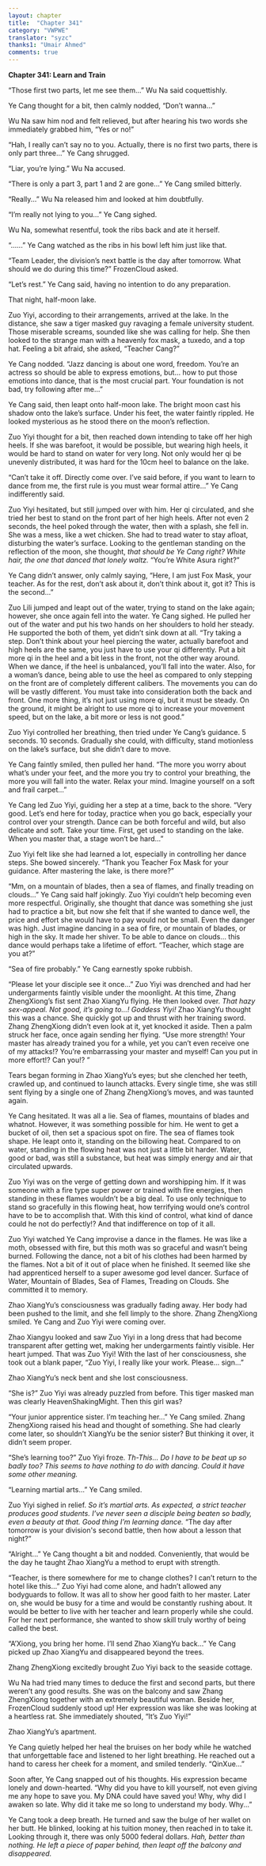 ```yaml
---
layout: chapter
title:  "Chapter 341"
category: "VWPWE"
translator: "syzc"
thanks1: "Umair Ahmed"
comments: true
---
```


**Chapter 341: Learn and Train**

“Those first two parts, let me see them...” Wu Na said coquettishly.

Ye Cang thought for a bit, then calmly nodded, “Don’t wanna...”

Wu Na saw him nod and felt relieved, but after hearing his two words she immediately grabbed him, “Yes or no!”

“Hah, I really can’t say no to you. Actually, there is no first two parts, there is only part three...” Ye Cang shrugged.

“Liar, you’re lying.” Wu Na accused.

“There is only a part 3, part 1 and 2 are gone...” Ye Cang smiled bitterly.

“Really...” Wu Na released him and looked at him doubtfully.

“I’m really not lying to you...” Ye Cang sighed.

Wu Na, somewhat resentful, took the ribs back and ate it herself.

“......” Ye Cang watched as the ribs in his bowl left him just like that.

“Team Leader, the division’s next battle is the day after tomorrow. What should we do during this time?” FrozenCloud asked.

“Let’s rest.” Ye Cang said, having no intention to do any preparation.

That night, half-moon lake.

Zuo Yiyi, according to their arrangements, arrived at the lake. In the distance, she saw a tiger masked guy ravaging a female university student. Those miserable screams, sounded like she was calling for help. She then looked to the strange man with a heavenly fox mask, a tuxedo, and a top hat. Feeling a bit afraid, she asked, “Teacher Cang?”

Ye Cang nodded. “Jazz dancing is about one word, freedom. You’re an actress so should be able to express emotions, but… how to put those emotions into dance, that is the most crucial part. Your foundation is not bad, try following after me...”

Ye Cang said, then leapt onto half-moon lake. The bright moon cast his shadow onto the lake’s surface. Under his feet, the water faintly rippled. He looked mysterious as he stood there on the moon’s reflection.

Zuo Yiyi thought for a bit, then reached down intending to take off her high heels. If she was barefoot, it would be possible, but wearing high heels, it would be hard to stand on water for very long. Not only would her qi be unevenly distributed, it was hard for the 10cm heel to balance on the lake. 

“Can’t take it off. Directly come over. I’ve said before, if you want to learn to dance from me, the first rule is you must wear formal attire...” Ye Cang indifferently said.

Zuo Yiyi hesitated, but still jumped over with him. Her qi circulated, and she tried her best to stand on the front part of her high heels. After not even 2 seconds, the heel poked through the water, then with a splash, she fell in. She was a mess, like a wet chicken. She had to tread water to stay afloat, disturbing the water’s surface. Looking to the gentleman standing on the reflection of the moon, she thought, *that should be Ye Cang right? White hair, the one that danced that lonely waltz.* “You’re White Asura right?”

Ye Cang didn’t answer, only calmly saying, “Here, I am just Fox Mask, your teacher. As for the rest, don’t ask about it, don’t think about it, got it? This is the second...”

Zuo Lili jumped and leapt out of the water, trying to stand on the lake again; however, she once again fell into the water. Ye Cang sighed. He pulled her out of the water and put his two hands on her shoulders to hold her steady. He supported the both of them, yet didn’t sink down at all. “Try taking a step. Don’t think about your heel piercing the water, actually barefoot and high heels are the same, you just have to use your qi differently. Put a bit more qi in the heel and a bit less in the front, not the other way around. When we dance, if the heel is unbalanced, you’ll fall into the water. Also, for a woman’s dance, being able to use the heel as compared to only stepping on the front are of completely different calibers. The movements you can do will be vastly different. You must take into consideration both the back and front. One more thing, it’s not just using more qi, but it must be steady. On the ground, it might be alright to use more qi to increase your movement speed, but on the lake, a bit more or less is not good.”

Zuo Yiyi controlled her breathing, then tried under Ye Cang’s guidance. 5 seconds. 10 seconds. Gradually she could, with difficulty, stand motionless on the lake’s surface, but she didn’t dare to move. 

Ye Cang faintly smiled, then pulled her hand. “The more you worry about what’s under your feet, and the more you try to control your breathing, the more you will fall into the water. Relax your mind. Imagine yourself on a soft and frail carpet...”

Ye Cang led Zuo Yiyi, guiding her a step at a time, back to the shore. “Very good. Let’s end here for today, practice when you go back, especially your control over your strength. Dance can be both forceful and wild, but also delicate and soft. Take your time. First, get used to standing on the lake. When you master that, a stage won’t be hard...”

Zuo Yiyi felt like she had learned a lot, especially in controlling her dance steps. She bowed sincerely. “Thank you Teacher Fox Mask for your guidance. After mastering the lake, is there more?”

“Mm, on a mountain of blades, then a sea of flames, and finally treading on clouds...” Ye Cang said half jokingly. Zuo Yiyi couldn’t help becoming even more respectful. Originally, she thought that dance was something she just had to practice a bit, but now she felt that if she wanted to dance well, the price and effort she would have to pay would not be small. Even the danger was high. Just imagine dancing in a sea of fire, or mountain of blades, or high in the sky. It made her shiver. To be able to dance on clouds… this dance would perhaps take a lifetime of effort. “Teacher, which stage are you at?”

“Sea of fire probably.” Ye Cang earnestly spoke rubbish.

“Please let your disciple see it once...” Zuo Yiyi was drenched and had her undergarments faintly visible under the moonlight. At this time, Zhang ZhengXiong’s fist sent Zhao XiangYu flying. He then looked over. *That hazy sex-appeal. Not good, it’s going to...! Goddess Yiyi!* Zhao XiangYu thought this was a chance. She quickly got up and thrust with her training sword. Zhang ZhengXiong didn’t even look at it, yet knocked it aside. Then a palm struck her face, once again sending her flying. “Use more strength! Your master has already trained you for a while, yet you can’t even receive one of my attacks!? You’re embarrassing your master and myself! Can you put in more effort!? Can you!? ”

Tears began forming in Zhao XiangYu’s eyes; but she clenched her teeth, crawled up, and continued to launch attacks. Every single time, she was still sent flying by a single one of Zhang ZhengXiong’s moves, and was taunted again.

Ye Cang hesitated. It was all a lie. Sea of flames, mountains of blades and whatnot. However, it was something possible for him. He went to get a bucket of oil, then set a spacious spot on fire. The sea of flames took shape. He leapt onto it, standing on the billowing heat. Compared to on water, standing in the flowing heat was not just a little bit harder. Water, good or bad, was still a substance, but heat was simply energy and air that circulated upwards.

Zuo Yiyi was on the verge of getting down and worshipping him. If it was someone with a fire type super power or trained with fire energies, then standing in these flames wouldn’t be a big deal. To use only technique to stand so gracefully in this flowing heat, how terrifying would one’s control have to be to accomplish that. With this kind of control, what kind of dance could he not do perfectly!? And that indifference on top of it all.

Zuo Yiyi watched Ye Cang improvise a dance in the flames. He was like a moth, obsessed with fire, but this moth was so graceful and wasn’t being burned. Following the dance, not a bit of his clothes had been harmed by the flames. Not a bit of it out of place when he finished. It seemed like she had apprenticed herself to a super awesome god level dancer. Surface of Water, Mountain of Blades, Sea of Flames, Treading on Clouds. She committed it to memory.

Zhao XiangYu’s consciousness was gradually fading away. Her body had been pushed to the limit, and she fell limply to the shore. Zhang ZhengXiong smiled. Ye Cang and Zuo Yiyi were coming over.

Zhao Xiangyu looked and saw Zuo Yiyi in a long dress that had become transparent after getting wet, making her undergarments faintly visible. Her heart jumped. That was Zuo Yiyi! With the last of her consciousness, she took out a blank paper, “Zuo Yiyi, I really like your work. Please… sign...”

Zhao XiangYu’s neck bent and she lost consciousness.

“She is?” Zuo Yiyi was already puzzled from before. This tiger masked man was clearly HeavenShakingMight. Then this girl was?

“Your junior apprentice sister. I’m teaching her...” Ye Cang smiled. Zhang ZhengXiong raised his head and thought of something. She had clearly come later, so shouldn’t XiangYu be the senior sister? But thinking it over, it didn’t seem proper. 

“She’s learning too?” Zuo Yiyi froze. *Th-This… Do I have to be beat up so badly too? This seems to have nothing to do with dancing. Could it have some other meaning.*

“Learning martial arts...” Ye Cang smiled.

Zuo Yiyi sighed in relief. *So it’s martial arts. As expected, a strict teacher produces good students. I’ve never seen a disciple being beaten so badly, even a beauty at that. Good thing I’m learning dance.* “The day after tomorrow is your division's second battle, then how about a lesson that night?”

“Alright...” Ye Cang thought a bit and nodded. Conveniently, that would be the day he taught Zhao XiangYu a method to erupt with strength.

“Teacher, is there somewhere for me to change clothes? I can’t return to the hotel like this...” Zuo Yiyi had come alone, and hadn’t allowed any bodyguards to follow. It was all to show her good faith to her master. Later on, she would be busy for a time and would be constantly rushing about. It would be better to live with her teacher and learn properly while she could. For her next performance, she wanted to show skill truly worthy of being called the best.

“A’Xiong, you bring her home. I’ll send Zhao XiangYu back...” Ye Cang picked up Zhao XiangYu and disappeared beyond the trees.

Zhang ZhengXiong excitedly brought Zuo Yiyi back to the seaside cottage.

Wu Na had tried many times to deduce the first and second parts, but there weren’t any good results. She was on the balcony and saw Zhang ZhengXiong together with an extremely beautiful woman. Beside her, FrozenCloud suddenly stood up! Her expression was like she was looking at a heartless rat. She immediately shouted, “It’s Zuo Yiyi!”

Zhao XiangYu’s apartment.

Ye Cang quietly helped her heal the bruises on her body while he watched that unforgettable face and listened to her light breathing. He reached out a hand to caress her cheek for a moment, and smiled tenderly. “QinXue...”

Soon after, Ye Cang snapped out of his thoughts. His expression became lonely and down-hearted. “Why did you have to kill yourself, not even giving me any hope to save you. My DNA could have saved you! Why, why did I awaken so late. Why did it take me so long to understand my body. Why...”

Ye Cang took a deep breath. He turned and saw the bulge of her wallet on her butt. He blinked, looking at his tuition money, then reached in to take it. Looking through it, there was only 5000 federal dollars. *Hah, better than nothing. He left a piece of paper behind, then leapt off the balcony and disappeared.*
